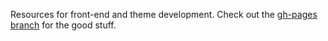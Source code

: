 Resources for front-end and theme development. Check out the [gh-pages branch](https://github.com/amwelles/learn/tree/gh-pages) for the good stuff.
